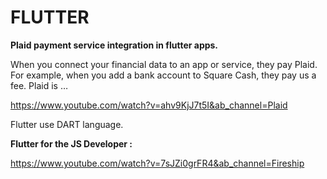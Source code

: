 # FLUTTER

**Plaid payment service integration in flutter apps.**

When you connect your financial data to an app or service, they pay Plaid. For example, when you add a bank account to Square Cash, they pay us a fee. Plaid is …

https://www.youtube.com/watch?v=ahv9KjJ7t5I&ab_channel=Plaid

Flutter use DART language.

**Flutter for the JS Developer :**

https://www.youtube.com/watch?v=7sJZi0grFR4&ab_channel=Fireship
